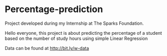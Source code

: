 # Percentage-prediction
Project developed during my Internship at The Sparks Foundation.

Hello everyone, this project is about predicting the percentage of a student based on the number of study hours using simple Linear Regression

Data can be found at http://bit.ly/w-data

